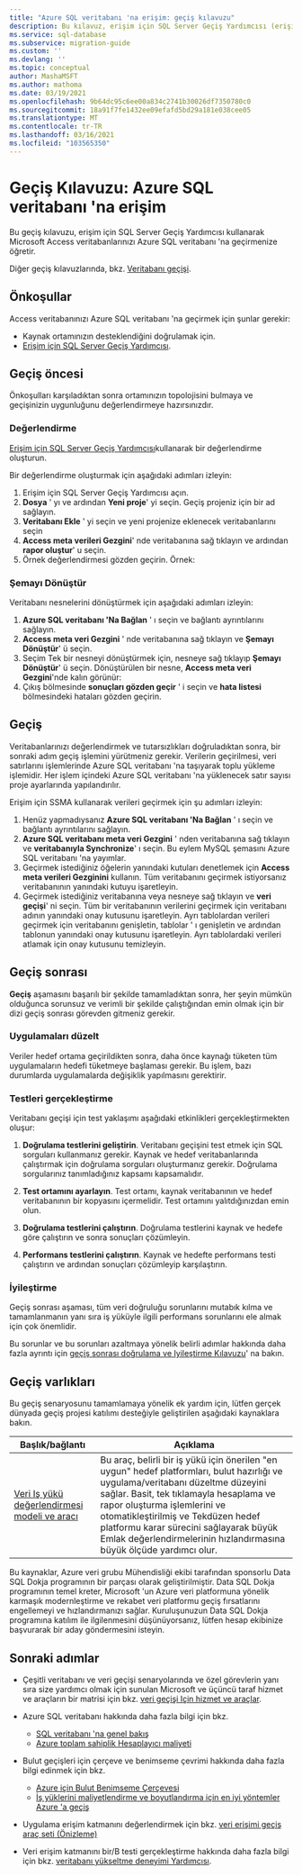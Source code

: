 ```yaml
---
title: "Azure SQL veritabanı 'na erişim: geçiş kılavuzu"
description: Bu kılavuz, erişim için SQL Server Geçiş Yardımcısı (erişim için SSMA) kullanarak Microsoft Access veritabanlarınızı Azure SQL veritabanı 'na geçirmenize öğretir.
ms.service: sql-database
ms.subservice: migration-guide
ms.custom: ''
ms.devlang: ''
ms.topic: conceptual
author: MashaMSFT
ms.author: mathoma
ms.date: 03/19/2021
ms.openlocfilehash: 9b64dc95c6ee00a834c2741b30026df7350780c0
ms.sourcegitcommit: 18a91f7fe1432ee09efafd5bd29a181e038cee05
ms.translationtype: MT
ms.contentlocale: tr-TR
ms.lasthandoff: 03/16/2021
ms.locfileid: "103565350"
---
```

# <a name="migration-guide-access-to-azure-sql-database"></a>Geçiş Kılavuzu: Azure SQL veritabanı 'na erişim

Bu geçiş kılavuzu, erişim için SQL Server Geçiş Yardımcısı kullanarak Microsoft Access veritabanlarınızı Azure SQL veritabanı 'na geçirmenize öğretir.

Diğer geçiş kılavuzlarında, bkz. [Veritabanı geçişi](https://datamigration.microsoft.com/). 

## <a name="prerequisites"></a>Önkoşullar

Access veritabanınızı Azure SQL veritabanı 'na geçirmek için şunlar gerekir:

- Kaynak ortamınızın desteklendiğini doğrulamak için. 
- [Erişim için SQL Server Geçiş Yardımcısı](https://www.microsoft.com/download/details.aspx?id=54255). 

## <a name="pre-migration"></a>Geçiş öncesi

Önkoşulları karşıladıktan sonra ortamınızın topolojisini bulmaya ve geçişinizin uygunluğunu değerlendirmeye hazırsınızdır.


### <a name="assess"></a>Değerlendirme 

[Erişim için SQL Server Geçiş Yardımcısı](https://www.microsoft.com/download/details.aspx?id=54255)kullanarak bir değerlendirme oluşturun. 

Bir değerlendirme oluşturmak için aşağıdaki adımları izleyin: 

1. Erişim için SQL Server Geçiş Yardımcısı açın. 
1. **Dosya** ' yı ve ardından **Yeni proje**' yi seçin. Geçiş projeniz için bir ad sağlayın. 
1. **Veritabanı Ekle** ' yi seçin ve yeni projenize eklenecek veritabanlarını seçin
1. **Access meta verileri Gezgini**' nde veritabanına sağ tıklayın ve ardından **rapor oluştur**' u seçin. 
1. Örnek değerlendirmesi gözden geçirin. Örnek: 

### <a name="convert-schema"></a>Şemayı Dönüştür

Veritabanı nesnelerini dönüştürmek için aşağıdaki adımları izleyin: 

1. **Azure SQL veritabanı 'Na Bağlan** ' ı seçin ve bağlantı ayrıntılarını sağlayın.
1. **Access meta veri Gezgini** ' nde veritabanına sağ tıklayın ve **Şemayı Dönüştür**' ü seçin.  
1. Seçim Tek bir nesneyi dönüştürmek için, nesneye sağ tıklayıp **Şemayı Dönüştür**' ü seçin. Dönüştürülen bir nesne, **Access meta veri Gezgini**'nde kalın görünür: 
1. Çıkış bölmesinde **sonuçları gözden geçir** ' i seçin ve **hata listesi** bölmesindeki hataları gözden geçirin. 


## <a name="migrate"></a>Geçiş

Veritabanlarınızı değerlendirmek ve tutarsızlıkları doğruladıktan sonra, bir sonraki adım geçiş işlemini yürütmeniz gerekir. Verilerin geçirilmesi, veri satırlarını işlemlerinde Azure SQL veritabanı 'na taşıyarak toplu yükleme işlemidir. Her işlem içindeki Azure SQL veritabanı 'na yüklenecek satır sayısı proje ayarlarında yapılandırılır.

Erişim için SSMA kullanarak verileri geçirmek için şu adımları izleyin: 

1. Henüz yapmadıysanız **Azure SQL veritabanı 'Na Bağlan** ' ı seçin ve bağlantı ayrıntılarını sağlayın. 
1. **Azure SQL veritabanı meta veri Gezgini** ' nden veritabanına sağ tıklayın ve **veritabanıyla Synchronize**' ı seçin. Bu eylem MySQL şemasını Azure SQL veritabanı 'na yayımlar.
1. Geçirmek istediğiniz öğelerin yanındaki kutuları denetlemek için **Access meta verileri Gezginini** kullanın. Tüm veritabanını geçirmek istiyorsanız veritabanının yanındaki kutuyu işaretleyin. 
1. Geçirmek istediğiniz veritabanına veya nesneye sağ tıklayın ve **veri geçişi**' ni seçin. 
   Tüm bir veritabanının verilerini geçirmek için veritabanı adının yanındaki onay kutusunu işaretleyin. Ayrı tablolardan verileri geçirmek için veritabanını genişletin, tablolar ' ı genişletin ve ardından tablonun yanındaki onay kutusunu işaretleyin. Ayrı tablolardaki verileri atlamak için onay kutusunu temizleyin.

## <a name="post-migration"></a>Geçiş sonrası 

**Geçiş** aşamasını başarılı bir şekilde tamamladıktan sonra, her şeyin mümkün olduğunca sorunsuz ve verimli bir şekilde çalıştığından emin olmak için bir dizi geçiş sonrası görevden gitmeniz gerekir.

### <a name="remediate-applications"></a>Uygulamaları düzelt

Veriler hedef ortama geçirildikten sonra, daha önce kaynağı tüketen tüm uygulamaların hedefi tüketmeye başlaması gerekir. Bu işlem, bazı durumlarda uygulamalarda değişiklik yapılmasını gerektirir.

### <a name="perform-tests"></a>Testleri gerçekleştirme

Veritabanı geçişi için test yaklaşımı aşağıdaki etkinlikleri gerçekleştirmekten oluşur:

  1. **Doğrulama testlerini geliştirin**. Veritabanı geçişini test etmek için SQL sorguları kullanmanız gerekir. Kaynak ve hedef veritabanlarında çalıştırmak için doğrulama sorguları oluşturmanız gerekir. Doğrulama sorgularınız tanımladığınız kapsamı kapsamalıdır.

  2. **Test ortamını ayarlayın**. Test ortamı, kaynak veritabanının ve hedef veritabanının bir kopyasını içermelidir. Test ortamını yalıtdığınızdan emin olun.

  3. **Doğrulama testlerini çalıştırın**. Doğrulama testlerini kaynak ve hedefe göre çalıştırın ve sonra sonuçları çözümleyin.

  4. **Performans testlerini çalıştırın**. Kaynak ve hedefte performans testi çalıştırın ve ardından sonuçları çözümleyip karşılaştırın.

### <a name="optimize"></a>İyileştirme

Geçiş sonrası aşaması, tüm veri doğruluğu sorunlarını mutabık kılma ve tamamlanmanın yanı sıra iş yüküyle ilgili performans sorunlarını ele almak için çok önemlidir.

Bu sorunlar ve bu sorunları azaltmaya yönelik belirli adımlar hakkında daha fazla ayrıntı için [geçiş sonrası doğrulama ve Iyileştirme Kılavuzu](/sql/relational-databases/post-migration-validation-and-optimization-guide)' na bakın.

## <a name="migration-assets"></a>Geçiş varlıkları 

Bu geçiş senaryosunu tamamlamaya yönelik ek yardım için, lütfen gerçek dünyada geçiş projesi katılımı desteğiyle geliştirilen aşağıdaki kaynaklara bakın.

| **Başlık/bağlantı**                                                                                                                                          | **Açıklama**                                                                                                                                                                                                                                                                                                                              |
| ------------------------------------------------------------------------------------------------------------------------------------------------------- | -------------------------------------------------------------------------------------------------------------------------------------------------------------------------------------------------------------------------------------------------------------------------------------------------------------------------------------------- |
| [Veri Iş yükü değerlendirmesi modeli ve aracı](https://github.com/Microsoft/DataMigrationTeam/tree/master/Data%20Workload%20Assessment%20Model%20and%20Tool) | Bu araç, belirli bir iş yükü için önerilen "en uygun" hedef platformları, bulut hazırlığı ve uygulama/veritabanı düzeltme düzeyini sağlar. Basit, tek tıklamayla hesaplama ve rapor oluşturma işlemlerini ve otomatikleştirilmiş ve Tekdüzen hedef platformu karar sürecini sağlayarak büyük Emlak değerlendirmelerinin hızlandırmasına büyük ölçüde yardımcı olur. |


Bu kaynaklar, Azure veri grubu Mühendisliği ekibi tarafından sponsorlu Data SQL Dokja programının bir parçası olarak geliştirilmiştir. Data SQL Dokja programının temel kreter, Microsoft 'un Azure veri platformuna yönelik karmaşık modernleştirme ve rekabet veri platformu geçiş fırsatlarını engellemeyi ve hızlandırmanızı sağlar. Kuruluşunuzun Data SQL Dokja programına katılım ile ilgilenmesini düşünüyorsanız, lütfen hesap ekibinize başvurarak bir aday göndermesini isteyin.

## <a name="next-steps"></a>Sonraki adımlar

- Çeşitli veritabanı ve veri geçişi senaryolarında ve özel görevlerin yanı sıra size yardımcı olmak için sunulan Microsoft ve üçüncü taraf hizmet ve araçların bir matrisi için bkz. [veri geçişi Için hizmet ve araçlar](../../../dms/dms-tools-matrix.md).

- Azure SQL veritabanı hakkında daha fazla bilgi için bkz.
   - [SQL veritabanı 'na genel bakış](../../database/sql-database-paas-overview.md)
   - [Azure toplam sahiplik Hesaplayıcı maliyeti](https://azure.microsoft.com/pricing/tco/calculator/) 


- Bulut geçişleri için çerçeve ve benimseme çevrimi hakkında daha fazla bilgi edinmek için bkz.
   -  [Azure için Bulut Benimseme Çerçevesi](/azure/cloud-adoption-framework/migrate/azure-best-practices/contoso-migration-scale)
   -  [İş yüklerini maliyetlendirme ve boyutlandırma için en iyi yöntemler Azure 'a geçiş](/azure/cloud-adoption-framework/migrate/azure-best-practices/migrate-best-practices-costs) 

- Uygulama erişim katmanını değerlendirmek için bkz. [veri erişimi geçiş araç seti (Önizleme)](https://marketplace.visualstudio.com/items?itemName=ms-databasemigration.data-access-migration-toolkit)
- Veri erişim katmanını bir/B testi gerçekleştirme hakkında daha fazla bilgi için bkz. [veritabanı yükseltme deneyimi Yardımcısı](/sql/dea/database-experimentation-assistant-overview).

